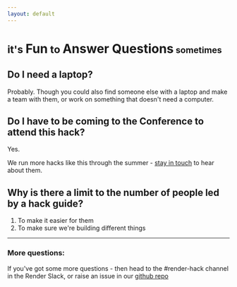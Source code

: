 ```yaml
---
layout: default
---
```


# <small>it's </small>Fun<small> to </small>Answer Questions<small><small> sometimes</small></small>

## Do I need a laptop?

Probably.  Though you could also find someone else with a laptop and make a team with them, or work on something that doesn't need a computer.

## Do I have to be coming to the Conference to attend this hack?

Yes.

We run more hacks like this through the summer - [stay in touch](http://jsoxford.com) to hear about them.

## Why is there a limit to the number of people led by a hack guide?

1. To make it easier for them
2. To make sure we're building different things

---

### More questions:

If you've got some more questions - then head to the #render-hack channel in the Render Slack, or raise an issue in our [github repo](https://github.com/jsoxford/hack/issues/new?labels=question)
